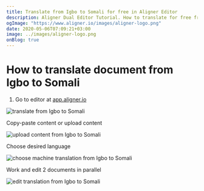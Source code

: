 ```yaml
---
title: Translate from Igbo to Somali for free in Aligner Editor
description: Aligner Dual Editor Tutorial. How to translate for free from Igbo to Somali. Aligner is multilingual document management platform. 
ogImage: "https://www.aligner.io/images/aligner-logo.png"
date: 2020-05-06T07:09:21+03:00
image: ../images/aligner-logo.png
onBlog: true
---
```


# How to translate document from Igbo to Somali

1. Go to editor at [app.aligner.io](https://app.aligner.io "Aligner App web page")

![translate from Igbo to Somali](../aligner-blank-editor.png "translate from Igbo to Somali")

Copy-paste content or upload content

![upload content from Igbo to Somali](../aligner-uploaded-document.png "upload content from Igbo to Somali")

Choose desired language

![choose machine translation from Igbo to Somali](../aligner-language-dropdown.png "choose machine translation from Igbo to Somali")

Work and edit 2 documents in parallel

![edit translation from Igbo to Somali](../aligner-double-sitded-editor.png "edit translation from Igbo to Somali")

